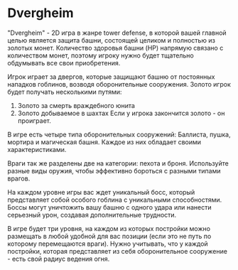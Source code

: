 # Dvergheim

"Dvergheim" - 2D игра в жанре tower defense, в которой вашей главной целью является защита башни, состоящей целиком и полностью из золотых монет. Количество здоровья башни (HP) напрямую связано с количеством монет, поэтому игроку нужно будет тщательно обдумывать все свои приобретения.  

Игрок играет за двергов, которые защищают башню от постоянных нападков гоблинов, возводя оборонительные сооружения. Золото игрок будет получать несколькими путями: 
1) Золото за смерть враждебного юнита 
2) Золото  добываемое в шахтах 
Если у игрока закончится золото - он проиграет. 

В игре есть четыре типа оборонительных сооружений: Баллиста, пушка, мортира и магическая башня. Каждое из них обладает своими характеристиками.

Враги так же разделены две на категории: пехота и броня. Используйте разные виды оружия, чтобы эффективно бороться с разными типами врагов.

На каждом уровне игры вас ждет уникальный босс, который представляет собой особого гоблина с уникальными способностями. Боссы могут уничтожить вашу башню с одного удара или нанести серьезный урон, создавая дополнительные трудности.

В игре будет три уровня, на каждом из которых постройки можно размещать в любой удобной для вас позиции (если это не путь по которому перемещаются враги). Нужно учитывать, что у каждой постройки, которая представляет из себя оборонительное сооружение - есть свой радиус ведения огня.